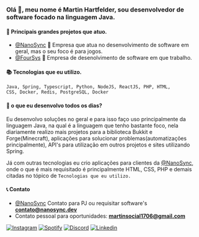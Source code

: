 ### Olá 👋, meu nome é Martin Hartfelder, sou desenvolvedor de software focado na linguagem Java.

#### 💎 Principais grandes projetos que atuo.
- <a href="https://github.com/NanoSyncServices">@NanoSync</a> 🔧 Empresa que atua no desenvolvimento de software em geral, mas o seu foco é para jogos.
- <a href="https://foursys.com.br/">@FourSys</a> 🔧 Empresa de desenolvimento de software em que trabalho.

#### 📚 Tecnologias que eu utilizo.
<code>Java, Spring, Typescript, Python, NodeJS, ReactJS, PHP, HTML, CSS, Docker, Redis, PostgreSQL, Docker</code>

#### 🤔 o que eu desenvolvo todos os dias?
<p>Eu desenvolvo soluções no geral e para isso faço uso principalmente da linguagem Java, na qual é a linguagem que tenho bastante foco, nela diariamente realizo mais projetos para a biblioteca Bukkit e Forge(Minecraft), aplicações para solucionar problemas(automatizações principalmente), API's para utilização em outros projetos e sites utilizando Spring.</p>
<p>Já com outras tecnologias eu crio aplicações para clientes da <a href="https://github.com/NanoSyncServices">@NanoSync</a>, onde o que é mais requisitado é principalmente HTML, CSS, PHP e demais citadas no tópico de <code>Tecnologias que eu utilizo.</code></p>

#### 📞 Contato
- <a href="https://github.com/NanoSyncServices">@NanoSync</a> Contato para PJ ou requisitar software's <strong>contato@nanosync.dev</strong>
- Contato pessoal para oportunidades: <strong>martinsocial1706@gmail.com</strong>

<a href="https://www.instagram.com/martiinfer22/" target=”_blank” rel="Instagram">![Instagram](https://img.shields.io/badge/martiinfer22-%23E4405F.svg?style=for-the-badge&logo=Instagram&logoColor=white)</a> <a href="https://open.spotify.com/user/kkfig8dlwchpesdycbx6cqt2i" target=”_blank” rel="some text">![Spotify](https://img.shields.io/badge/Spotify-1ED760?style=for-the-badge&logo=spotify&logoColor=white)</a> <a href="https://discord.gg/cjSdpqZpR9" target=”_blank” rel="some text">![Discord](https://img.shields.io/badge/NanoSync-%237289DA.svg?style=for-the-badge&logo=discord&logoColor=white)</a> <a href="https://www.linkedin.com/in/themartinfer22/" target=”_blank” rel="some text">![Linkedin](https://img.shields.io/badge/LinkedIn-0077B5?style=for-the-badge&logo=linkedin&logoColor=white)</a>
